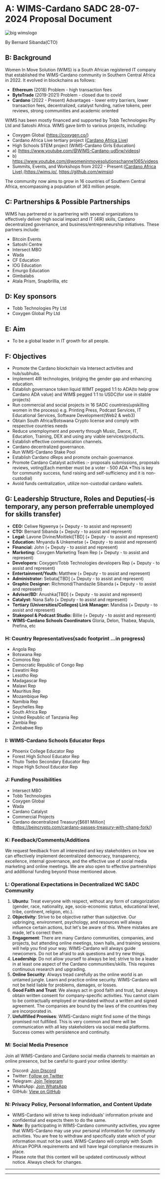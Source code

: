 # A: WIMS-Cardano SADC 28-07-2024 Proposal Document

![big wimslogo](https://github.com/user-attachments/assets/334a5b70-4824-49ac-a1e3-634474eae8e9)

By Bernard Sibanda(CTO)

## B: Background

Women In Move Solution (WIMS) is a South African registered IT company that established the WIMS-Cardano community in Southern Central Africa in 2022. It evolved in blockchains as follows:

- **Ethereum** (2018) Problem - high transaction fees
- **ByteTrade** (2019-2021) Problem - closed due to covid
- **Cardano** (2022 - Present) Advantages - lower entry barriers, lower transaction fees, decentralized, catalyst funding, native tokens, peer reviews, strong communities and academic oriented

WIMS has been mostly financed and supported by Tobb Technologies Pty Ltd and Satoshi Africa. WIMS gave birth to various projects, including:
- Coxygen Global (https://coxygen.co/)
- Cardano Africa Live tertiary project ([Cardano Africa Live](https://cardanoafrica.live))
- High Schools STEM project (WIMS-Cardano Girls Education)
- a) (https://www.youtube.com/@WIMS-Cardano-ud5rw/videos)
- b) https://www.youtube.com/@womeninmovesolutionschanne1065/videos
- Summits, Events, and Workshops from 2022 - Present:([Cardano Africa Live](https://cardanoafrica.live)),(https://wims.io/, https://github.com/wimsio)

The community now aims to grow in 16 countries of Southern Central Africa, encompassing a population of 363 million people.

## C: Partnerships & Possible Partnerships

WIMS has partnered or is partnering with several organizations to effectively deliver high social impact and IT (4IR) skills, Cardano decentralized governance, and business/entrepreneurship initiatives. These partners include:

- Bitcoin Events
- Satoshi Centre
- Intersect MBO
- Wada
- CF Education
- IOG Education
- Emurgo Education
- Gimbalabs
- Atala Prism, Snapbrillia, etc

## D: Key sponsors 

- Tobb Technologies Pty Ltd
- Coxygen Global Pty Ltd

## E: Aim

- To be a global leader in IT growth for all people.

## F: Objectives

- Promote the Cardano blockchain via Intersect activities and hub/subhubs.
- Implement 4IR technologies, bridging the gender gap and enhancing education.
- Establish governance token liquid WIMT pegged 1:1 to ADA(to help grow Cardano ADA value) and WIM$ pegged 1:1 to USDC(for use in stable projects)
- Run commercial and social projects in 16 SADC countries(upskilling women in the process) e.g. Printing Press, Podcast Services, IT Educational Services, Software Development(Web2 & web3) 
- Obtain South Africa/Botswana Crypto license and comply with respective countries needs
- Reduce unemployment and poverty through Music, Dance, IT, Education, Training, DEX and using any viable services/products.
- Establish effective communication channels.
- Cardano decentralized governance.
- Run WIMS-Cardano Stake Pool
- Establish Cardano dReps and promote onchain governance.
- Promote Cardano Catalyst activities :- proposals submissions, proposals reviews, voting(Each member must be a voter - 500 ADA *This is key for community success, fund raising and self-sufficiency and it is non-custodial)
- Avoid funds centralization, utilize non-custodial cardano wallets.
  
## G: Leadership Structure, Roles and Deputies(-is temporary, any person preferrable unemployed for skills transfer)

- **CEO:** Celiwe Ngwenya (+ Deputy - to assist and represent)
- **CTO:** Bernard Sibanda (+ Deputy - to assist and represent)
- **Legal:** Lavone Divine/Moitleki[TBD] (+ Deputy - to assist and represent)
- **Education:** Mnyandu & Unkemetse (+ Deputy - to assist and represent)
- **Financial:** John (+ Deputy - to assist and represent)
- **Marketing:** Coxygen Marketing Team Rep (+ Deputy - to assist and represent)
- **Developers:** Coxygen/Tobb Technologies developers Rep (+ Deputy - to assist and represent)
- **Entertainment/Youth:** Matthew (+ Deputy - to assist and represent)
- **Administrator:** Sebata[TBD] (+ Deputy - to assist and represent)
- **Graphic Designer:** Richmond/Thandazile Sibanda (+ Deputy - to assist and represent)
- **Advisor/BD:** Anushka[TBD] (+ Deputy - to assist and represent)
- **Catalyst:** Nana Safo (+ Deputy - to assist and represent)
- **Tertiary (Universities/Colleges) Link Manager:** Mandisa (+ Deputy - to assist and represent)
- **Stakepool & Podcast Studio:** Billie (+ Deputy - to assist and represent)
- **WIMS-Cardano Schools Coordinators** Gloria, Delon, Thabea, Mapula, Prefina, etc

### H: Country Representatives(sadc footprint ...in progress)

- Angola Rep
- Botswana Rep
- Comoros Rep
- Democratic Republic of Congo Rep
- Eswatini Rep
- Lesotho Rep
- Madagascar Rep
- Malawi Rep
- Mauritius Rep
- Mozambique Rep
- Namibia Rep
- Seychelles Rep
- South Africa Rep
- United Republic of Tanzania Rep
- Zambia Rep
- Zimbabwe Rep

### I: WIMS-Cardano Schools Educator Reps

- Phoenix College Educator Rep
- Forest High School Educator Rep
- Thuto Tsebo Secondary Educator Rep
- Hope High School Educator Rep

### J: Funding Possibilities

- Intersect MBO
- Tobb Technologies
- Coxygen Global
- Wada
- Cardano Catalyst
- Commercial Projects
- Cardano decentralized Treasury[$681 Million] (https://beincrypto.com/cardano-passes-treasury-with-chang-fork/)
### K: Feedback/Comments/Additions

We request feedback from all interested and key stakeholders on how we can effectively implement decentralized democracy, transparency, excellence, internal governance, and the effective use of social media marketing and online meetings. We are also open to effective partnerships and additional funding beyond those mentioned above.

### L: Operational Expectations in Decentralized WC SADC Community

1. **Ubuntu**: Treat everyone with respect, without any form of categorization (gender, race, nationality, age, socio-economic status, educational level, tribe, continent, religion, etc.).
2. **Objectivity**: Strive to be objective rather than subjective. Our upbringing, environment, psychology, and resources will always influence certain actions, but let's be aware of this. Where mistakes are made, let's correct them.
3. **Engagement**: There are many Cardano communities, companies, and projects, but attending online meetings, town halls, and training sessions will help you find your way. WIMS-Cardano will always guide newcomers. Do not be afraid to ask questions and try new things.
4. **Leadership**: Do not allow yourself to always be led; strive to be a leader in at least one aspect of the Cardano communities/skills. This requires continuous research and upgrading.
5. **Online Security**: Always tread carefully as the online world is an untamed jungle. Learn and practice online security. WIMS-Cardano will not be held liable for problems, damages, or losses.
6. **Good Faith and Trust**: We always act in good faith and trust, but always obtain written consent for company-specific activities. You cannot claim to be contractually employed or mandated without a written and signed agreement. The companies are bound by the laws of the countries they are incorporated in.
7. **Unfullfilled Promises**: WIMS-Cardano might find some of the things promised not fullfilled. This is very common and there will be communication with all key stakeholders via social media platforms. Success comes with persistence and continuity. 

### M: Social Media Presence

Join all WIMS-Cardano and Cardano social media channels to maintain an online presence, but be careful to guard your online identity:
- Discord: [Join Discord](https://discord.gg/wr5X8QaWxT)
- Twitter: [Follow on Twitter](https://x.com/wims83881017/status/1057005400028049408)
- Telegram: [Join Telegram](https://t.me/joinchat/HAovwFcSE1LGpAxgkmc8Rw)
- WhatsApp: [Join WhatsApp](https://chat.whatsapp.com/C9pW5ngP2ES1jtArjAapOb)
- GitHub: [View on GitHub](https://github.com/wimsio)

### N: Privacy Policy, Personal Information, and Content Update

- WIMS-Cardano will strive to keep individuals' information private and confidential and expects them to do the same.
- **Note**: By participating in WIMS-Cardano community activities, you agree that WIMS-Cardano may use your personal information for community activities. You are free to withdraw and specifically state which of your information must not be used. WIMS-Cardano will comply with South African POPIA requirements and will have legal compliance measures in place.
- Please note that this content will be updated continuously without notice. Always check for changes.
-----------------------------------------------------------------------------------------------------------------------------------

-----------------------------------------------------------------------------------------------------------------------
  

